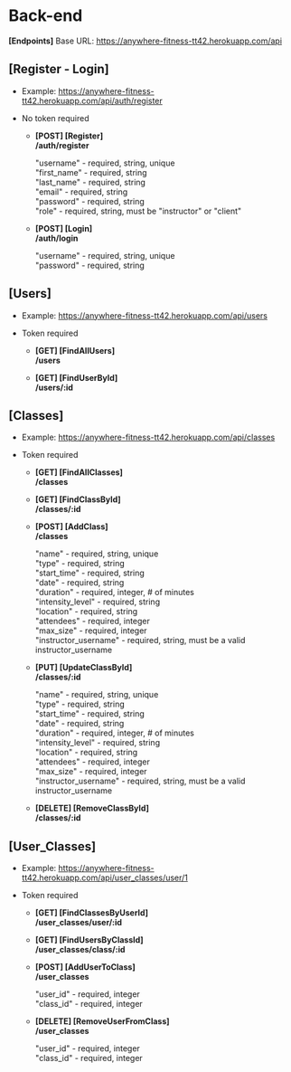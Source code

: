 # Back-end

**[Endpoints]** Base URL: https://anywhere-fitness-tt42.herokuapp.com/api

## [Register - Login]
- Example: https://anywhere-fitness-tt42.herokuapp.com/api/auth/register
- No token required

  * **[POST] [Register]** </br>
    **/auth/register** 
   
    "username" - required, string, unique </br>
    "first_name" - required, string </br>
    "last_name" - required, string </br>
    "email" - required, string </br>
    "password" - required, string </br>
    "role"     - required, string, must be "instructor" or "client" </br>

  * **[POST] [Login]** </br>
    **/auth/login** 
    
    "username" - required, string, unique </br>
    "password" - required, string </br>

## [Users]  
- Example: https://anywhere-fitness-tt42.herokuapp.com/api/users
- Token required

  * **[GET] [FindAllUsers]** </br>
    **/users**

  * **[GET] [FindUserById]** </br>
    **/users/:id**

## [Classes]  
- Example: https://anywhere-fitness-tt42.herokuapp.com/api/classes
- Token required

  * **[GET] [FindAllClasses]** </br>
    **/classes**

  * **[GET] [FindClassById]** </br>
    **/classes/:id**

  * **[POST] [AddClass]** </br>
    **/classes**
    
    "name" - required, string, unique </br>
    "type" - required, string </br>
    "start_time" - required, string </br>
    "date" - required, string </br>
    "duration" - required, integer, # of minutes </br>
    "intensity_level" - required, string </br>
    "location" - required, string </br>
    "attendees" - required, integer </br>
    "max_size" - required, integer </br>
    "instructor_username" - required, string, must be a valid instructor_username </br>

  * **[PUT] [UpdateClassById]** </br>
    **/classes/:id**
    
    "name" - required, string, unique </br>
    "type" - required, string </br>
    "start_time" - required, string </br>
    "date" - required, string </br>
    "duration" - required, integer, # of minutes </br>
    "intensity_level" - required, string </br>
    "location" - required, string </br>
    "attendees" - required, integer </br>
    "max_size" - required, integer </br>
    "instructor_username" - required, string, must be a valid instructor_username </br>

  * **[DELETE] [RemoveClassById]** </br>
    **/classes/:id**

## [User_Classes]  
- Example: https://anywhere-fitness-tt42.herokuapp.com/api/user_classes/user/1
- Token required

  * **[GET] [FindClassesByUserId]** </br>
    **/user_classes/user/:id**

  * **[GET] [FindUsersByClassId]** </br>
    **/user_classes/class/:id**  

  * **[POST] [AddUserToClass]** </br>
    **/user_classes** 

    "user_id" - required, integer </br>
    "class_id" - required, integer </br>

  * **[DELETE] [RemoveUserFromClass]** </br>
    **/user_classes** 

    "user_id" - required, integer </br>
    "class_id" - required, integer </br>
